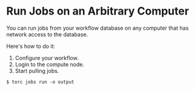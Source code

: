 # Run Jobs on an Arbitrary Computer

You can run jobs from your workflow database on any computer that has network access to the
database.

Here's how to do it:

1. Configure your workflow.
2. Login to the compute node.
3. Start pulling jobs.

```console
$ torc jobs run -o output
```
